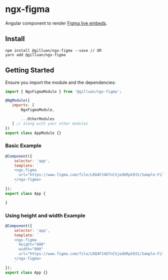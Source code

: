 # ngx-figma

Angular component to render [Figma live embeds](https://help.figma.com/article/93-figma-live-embed).

## Install

```
npm install @gilluan/ngx-figma --save // OR
yarn add @gilluan/ngx-figma
```

## Getting Started

Ensure you import the module and the dependencies:

```js
import { NgxFigmaModule } from '@gilluan/ngx-figma';

@NgModule({
   imports: [
       NgxFigmaModule, 

       ...OtherModules 
   ] // along with your other modules
})
export class AppModule {}
```

### Basic Example

```js
@Component({
    selector: 'app',
    template: `
    <ngx-figma
      url="https://www.figma.com/file/LKQ4FJ4bTnCSjedbRpk931/Sample-File">
    </ngx-figma>
    `
});
export class App {

}
```

### Using height and width Example

```js
@Component({
    selector: 'app',
    template: `
    <ngx-figma
      height="600"
      width="800"
      url="https://www.figma.com/file/LKQ4FJ4bTnCSjedbRpk931/Sample-File">
    </ngx-figma>
    `
});
export class App {}
```

